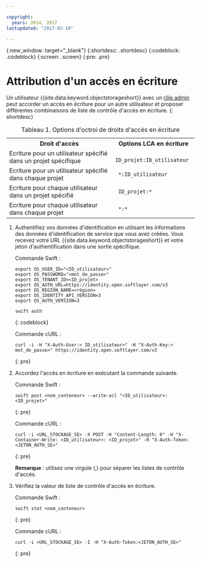 ```yaml
---

copyright:
  years: 2014, 2017
lastupdated: "2017-02-10"

---
```

{:new_window: target="_blank"}
{:shortdesc: .shortdesc}
{:codeblock: .codeblock}
{:screen: .screen}
{:pre: .pre}


# Attribution d'un accès en écriture

Un utilisateur {{site.data.keyword.objectstorageshort}} avec un [rôle admin](/docs/services/ObjectStorage/os_access_types.html) peut accorder un accès en écriture pour un autre utilisateur et proposer différentes combinaisons de liste de contrôle d'accès en écriture.
{: shortdesc}

<table>
<caption> Tableau 1. Options d'octroi de droits d'accès en écriture </caption>
  <tr>
    <th> Droit d'accès </th>
    <th> Options LCA en écriture </th>
  </tr>
  <tr>
    <td> Ecriture pour un utilisateur spécifié dans un projet spécifique </td>
    <td> <code> ID_projet:ID_utilisateur </code> </td>
  </tr>
  <tr>
    <td> Ecriture pour un utilisateur spécifié dans chaque projet </td>
    <td> <code> &#42;:ID_utilisateur </code> </td>
  </tr>
  <tr>
    <td> Ecriture pour chaque utilisateur dans un projet spécifié </td>
    <td>  <code> ID_projet:&#42; </code> </td>
  </tr>
  <tr>
    <td> Ecriture pour chaque utilisateur dans chaque projet </td>
    <td>  <code> &#42;:&#42; </code> </td>
  </tr>
</table>



1. Authentifiez vos données d'identification en utilisant les informations des données d'identification de service que vous avez créées.  Vous recevez votre URL {{site.data.keyword.objectstorageshort}} et votre jeton d'authentification dans une sortie spécifique.

    Commande Swift :

    ```
    export OS_USER_ID="<ID_utilisateur>"
    export OS_PASSWORD="<mot_de_passe>"
    export OS_TENANT_ID=<ID_projet>
    export OS_AUTH_URL=https://identity.open.softlayer.com/v3
    export OS_REGION_NAME=<région>
    export OS_IDENTITY_API_VERSION=3
    export OS_AUTH_VERSION=3

    swift auth
    ```
    {: codeblock}

    Commande cURL :

    ```
    curl -i -H "X-Auth-User:< ID_utilisateur>" -H "X-Auth-Key:< mot_de_passe>" https://identity.open.softlayer.com/v3
    ```
    {: pre}

2. Accordez l'accès en écriture en exécutant la commande suivante.

    Commande Swift :

    ```
    swift post <nom_conteneur> --write-acl "<ID_utilisateur>:<ID_projet>"
    ```
    {: pre}

    Commande cURL :

    ```
    curl -i <URL_STOCKAGE_SE> -X POST -H "Content-Length: 0" -H "X-Container-Write: <ID_utilisateur>: <ID_projet>" -H "X-Auth-Token:<JETON_AUTH_SE>"
    ```
    {: pre}

    **Remarque** : utilisez une virgule (,) pour séparer les listes de contrôle d'accès.

3. Vérifiez la valeur de liste de contrôle d'accès en écriture.

    Commande Swift :

    ```
    swift stat <nom_conteneur>
    ```
    {: pre}

    Commande cURL :

    ```
    curl -i <URL_STOCKAGE_SE> -I -H "X-Auth-Token:<JETON_AUTH_SE>"
    ```
    {: pre}
